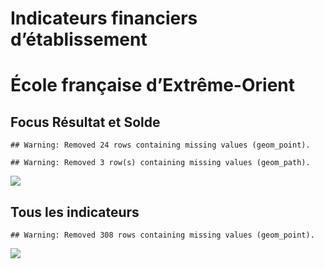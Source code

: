 Indicateurs financiers d’établissement
================

# École française d’Extrême-Orient

## Focus Résultat et Solde

    ## Warning: Removed 24 rows containing missing values (geom_point).

    ## Warning: Removed 3 row(s) containing missing values (geom_path).

![](/home/julien/repo/cpesr/RFC/Finances/Etablissements/école_française_d_extrême_orient_files/figure-gfm/etab.focus-1.png)<!-- -->

## Tous les indicateurs

    ## Warning: Removed 308 rows containing missing values (geom_point).

![](/home/julien/repo/cpesr/RFC/Finances/Etablissements/école_française_d_extrême_orient_files/figure-gfm/etab-1.png)<!-- -->

